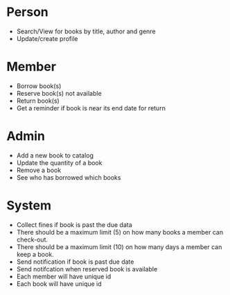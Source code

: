 # Person
- Search/View for books by title, author and genre
- Update/create profile

# Member
- Borrow book(s)
- Reserve book(s) not available
- Return book(s)
- Get a reminder if book is near its end date for return


# Admin
- Add a new book to catalog
- Update the quantity of a book
- Remove a book
- See who has borrowed which books

# System
- Collect fines if book is past the due data
- There should be a maximum limit (5) on how many books a member can check-out.
- There should be a maximum limit (10) on how many days a member can keep a book.
- Send notification if book is past due date
- Send notifcation when reserved book is available
- Each member will have unique id
- Each book will have unique id

